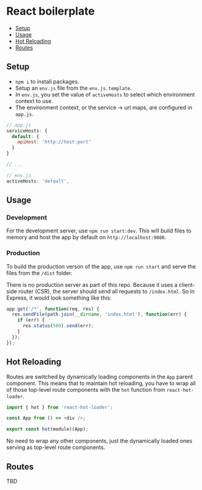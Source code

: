 # React boilerplate

- [Setup](#setup)
- [Usage](#usage)
- [Hot Reloading](#hot-reloading)
- [Routes](#routes)

## Setup

- `npm i` to install packages.
- Setup an `env.js` file from the `env.js.template`.
 - In `env.js`, you set the value of `activeHosts` to select which environment context to use.
 - The environment context, or the service -> url maps, are configured in `app.js`.
 
```javascript
// app.js
serviceHosts: {
  default: {
    apiHost: 'http://host:port'
  }
}

// ...

// env.js
activeHosts: 'default',
 ```

## Usage

### Development

For the development server, use `npm run start:dev`. This will build files to memory and host the app by default on `http://localhost:9080`.

### Production

To build the production verson of the app, use `npm run start` and serve the files from the `/dist` folder.

There is no production server as part of this repo. Because it uses a client-side router (CSR), the server should send all requests to `/index.html`. So in Express, it would look something like this:

```javascript
app.get('/*', function(req, res) {
  res.sendFile(path.join(__dirname, 'index.html'), function(err) {
    if (err) {
      res.status(500).send(err);
    }
  });
});
```

## Hot Reloading

Routes are switched by dynamically loading components in the `App` parent component. This means that to maintain hot reloading, you have to wrap all of those top-level route components with the `hot` function from `react-hot-loader`.

```javascript
import { hot } from 'react-hot-loader';

const App from () => <div />;

export const hot(module)(App);
```

No need to wrap any other components, just the dynamically loaded ones serving as top-level route components.

## Routes

TBD
